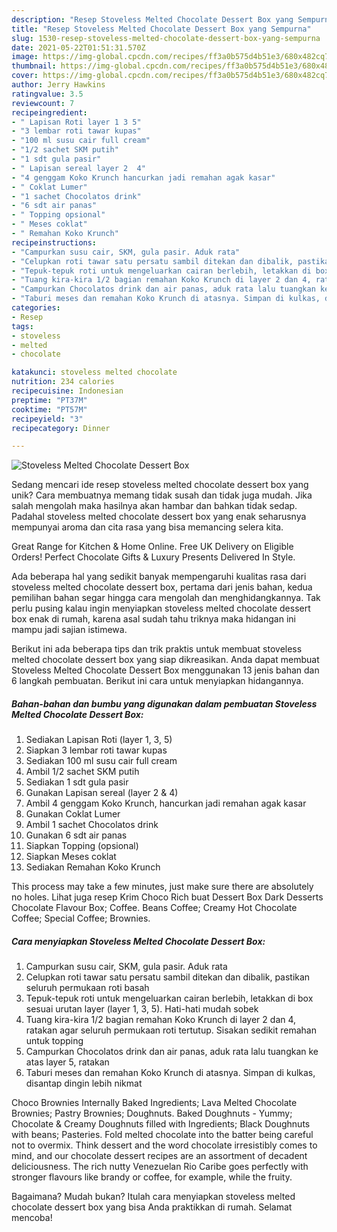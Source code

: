 ```yaml
---
description: "Resep Stoveless Melted Chocolate Dessert Box yang Sempurna"
title: "Resep Stoveless Melted Chocolate Dessert Box yang Sempurna"
slug: 1530-resep-stoveless-melted-chocolate-dessert-box-yang-sempurna
date: 2021-05-22T01:51:31.570Z
image: https://img-global.cpcdn.com/recipes/ff3a0b575d4b51e3/680x482cq70/stoveless-melted-chocolate-dessert-box-foto-resep-utama.jpg
thumbnail: https://img-global.cpcdn.com/recipes/ff3a0b575d4b51e3/680x482cq70/stoveless-melted-chocolate-dessert-box-foto-resep-utama.jpg
cover: https://img-global.cpcdn.com/recipes/ff3a0b575d4b51e3/680x482cq70/stoveless-melted-chocolate-dessert-box-foto-resep-utama.jpg
author: Jerry Hawkins
ratingvalue: 3.5
reviewcount: 7
recipeingredient:
- " Lapisan Roti layer 1 3 5"
- "3 lembar roti tawar kupas"
- "100 ml susu cair full cream"
- "1/2 sachet SKM putih"
- "1 sdt gula pasir"
- " Lapisan sereal layer 2  4"
- "4 genggam Koko Krunch hancurkan jadi remahan agak kasar"
- " Coklat Lumer"
- "1 sachet Chocolatos drink"
- "6 sdt air panas"
- " Topping opsional"
- " Meses coklat"
- " Remahan Koko Krunch"
recipeinstructions:
- "Campurkan susu cair, SKM, gula pasir. Aduk rata"
- "Celupkan roti tawar satu persatu sambil ditekan dan dibalik, pastikan seluruh permukaan roti basah"
- "Tepuk-tepuk roti untuk mengeluarkan cairan berlebih, letakkan di box sesuai urutan layer (layer 1, 3, 5). Hati-hati mudah sobek"
- "Tuang kira-kira 1/2 bagian remahan Koko Krunch di layer 2 dan 4, ratakan agar seluruh permukaan roti tertutup. Sisakan sedikit remahan untuk topping"
- "Campurkan Chocolatos drink dan air panas, aduk rata lalu tuangkan ke atas layer 5, ratakan"
- "Taburi meses dan remahan Koko Krunch di atasnya. Simpan di kulkas, disantap dingin lebih nikmat"
categories:
- Resep
tags:
- stoveless
- melted
- chocolate

katakunci: stoveless melted chocolate 
nutrition: 234 calories
recipecuisine: Indonesian
preptime: "PT37M"
cooktime: "PT57M"
recipeyield: "3"
recipecategory: Dinner

---
```



![Stoveless Melted Chocolate Dessert Box](https://img-global.cpcdn.com/recipes/ff3a0b575d4b51e3/680x482cq70/stoveless-melted-chocolate-dessert-box-foto-resep-utama.jpg)

Sedang mencari ide resep stoveless melted chocolate dessert box yang unik? Cara membuatnya memang tidak susah dan tidak juga mudah. Jika salah mengolah maka hasilnya akan hambar dan bahkan tidak sedap. Padahal stoveless melted chocolate dessert box yang enak seharusnya mempunyai aroma dan cita rasa yang bisa memancing selera kita.

Great Range for Kitchen &amp; Home Online. Free UK Delivery on Eligible Orders! Perfect Chocolate Gifts &amp; Luxury Presents Delivered In Style.

Ada beberapa hal yang sedikit banyak mempengaruhi kualitas rasa dari stoveless melted chocolate dessert box, pertama dari jenis bahan, kedua pemilihan bahan segar hingga cara mengolah dan menghidangkannya. Tak perlu pusing kalau ingin menyiapkan stoveless melted chocolate dessert box enak di rumah, karena asal sudah tahu triknya maka hidangan ini mampu jadi sajian istimewa.


Berikut ini ada beberapa tips dan trik praktis untuk membuat stoveless melted chocolate dessert box yang siap dikreasikan. Anda dapat membuat Stoveless Melted Chocolate Dessert Box menggunakan 13 jenis bahan dan 6 langkah pembuatan. Berikut ini cara untuk menyiapkan hidangannya.

<!--inarticleads1-->

##### Bahan-bahan dan bumbu yang digunakan dalam pembuatan Stoveless Melted Chocolate Dessert Box:

1. Sediakan  Lapisan Roti (layer 1, 3, 5)
1. Siapkan 3 lembar roti tawar kupas
1. Sediakan 100 ml susu cair full cream
1. Ambil 1/2 sachet SKM putih
1. Sediakan 1 sdt gula pasir
1. Gunakan  Lapisan sereal (layer 2 &amp; 4)
1. Ambil 4 genggam Koko Krunch, hancurkan jadi remahan agak kasar
1. Gunakan  Coklat Lumer
1. Ambil 1 sachet Chocolatos drink
1. Gunakan 6 sdt air panas
1. Siapkan  Topping (opsional)
1. Siapkan  Meses coklat
1. Sediakan  Remahan Koko Krunch


This process may take a few minutes, just make sure there are absolutely no holes. Lihat juga resep Krim Choco Rich buat Dessert Box Dark Desserts Chocolate Flavour Box; Coffee. Beans Coffee; Creamy Hot Chocolate Coffee; Special Coffee; Brownies. 

<!--inarticleads2-->

##### Cara menyiapkan Stoveless Melted Chocolate Dessert Box:

1. Campurkan susu cair, SKM, gula pasir. Aduk rata
1. Celupkan roti tawar satu persatu sambil ditekan dan dibalik, pastikan seluruh permukaan roti basah
1. Tepuk-tepuk roti untuk mengeluarkan cairan berlebih, letakkan di box sesuai urutan layer (layer 1, 3, 5). Hati-hati mudah sobek
1. Tuang kira-kira 1/2 bagian remahan Koko Krunch di layer 2 dan 4, ratakan agar seluruh permukaan roti tertutup. Sisakan sedikit remahan untuk topping
1. Campurkan Chocolatos drink dan air panas, aduk rata lalu tuangkan ke atas layer 5, ratakan
1. Taburi meses dan remahan Koko Krunch di atasnya. Simpan di kulkas, disantap dingin lebih nikmat


Choco Brownies Internally Baked Ingredients; Lava Melted Chocolate Brownies; Pastry Brownies; Doughnuts. Baked Doughnuts - Yummy; Chocolate &amp; Creamy Doughnuts filled with Ingredients; Black Doughnuts with beans; Pasteries. Fold melted chocolate into the batter being careful not to overmix. Think dessert and the word chocolate irresistibly comes to mind, and our chocolate dessert recipes are an assortment of decadent deliciousness. The rich nutty Venezuelan Rio Caribe goes perfectly with stronger flavours like brandy or coffee, for example, while the fruity. 

Bagaimana? Mudah bukan? Itulah cara menyiapkan stoveless melted chocolate dessert box yang bisa Anda praktikkan di rumah. Selamat mencoba!

